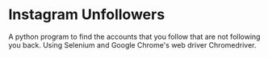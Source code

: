 # Instagram Unfollowers
A python program to find the accounts that you follow that are not following you back. Using Selenium and Google Chrome's web driver Chromedriver.
